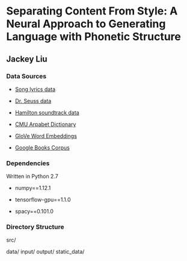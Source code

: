 # Separating Content From Style: A Neural Approach to Generating Language with Phonetic Structure

## Jackey Liu

### Data Sources

* [Song lyrics data](http://azlyrics.com)

* [Dr. Seuss data](https://github.com/robertsdionne/rwet/blob/master/hw2/drseuss.txt)

* [Hamilton soundtrack data](https://github.com/amandavisconti/ham4corpus)

* [CMU Arpabet Dictionary](http://www.speech.cs.cmu.edu/cgi-bin/cmudict)

* [GloVe Word Embeddings](https://nlp.stanford.edu/projects/glove/)

* [Google Books Corpus](http://storage.googleapis.com/books/ngrams/books/datasetsv2.html)

### Dependencies

Written in Python 2.7

* numpy==1.12.1

* tensorflow-gpu==1.1.0

* spacy==0.101.0

### Directory Structure

src/

data/
  input/
  output/
  static_data/
